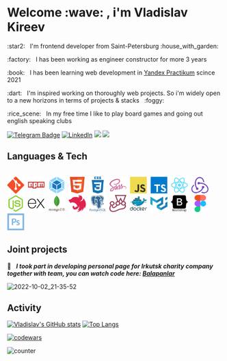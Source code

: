 <div align="left">
  <h1>
   Welcome :wave: , i'm Vladislav Kireev
  </h1>
  <p>:star2: &nbsp; I'm frontend developer from Saint-Petersburg :house_with_garden: </p>
  <p>:factory: &nbsp; I has been working as engineer constructor for more 3 years</p>
  <p>:book: &nbsp; I has been learning web development in <a href="https://practicum.yandex.ru/profile/web-plus"> Yandex Practikum</a> scince 2021</p>
  <p>:dart: &nbsp; I'm inspired working on thoroughly web projects. So i'm widely open to a new horizons in terms of projects & stacks &nbsp; :foggy:</p>
  <p>:rice_scene: &nbsp; In my free time I like to play board games and going out english speaking clubs &nbsp; </p>

[![Telegram Badge](https://img.shields.io/badge/-@vl__kireev-blue?style=for-the-badge&logo=Telegram&logoColor=white)](https://t.me/vl_kireev)
[![LinkedIn](https://img.shields.io/badge/LinkedIn-0077B5?style=for-the-badge&logo=linkedin&logoColor=white)](https://www.linkedin.com/in/vladislav-kireev-230b85138) 
![](https://img.shields.io/badge/E--mail-kireev.vladislav%40yandex.ru-yellow?style=for-the-badge&logo=appveyo)
[![][black-shield]][black]

[black]: https://drive.google.com/file/d/1IWeN4Am3zSmxMK49il7o6kKGaAnP_Snc/view?usp=drive_link
[black-shield]: https://img.shields.io/badge/My%20resume-Vladislav-green.svg?style=for-the-badge&labelColor=gray

</div>

<h2>Languages & Tech </h2>
<div align="left">
  <br/>
  <img src="https://github.com/devicons/devicon/blob/master/icons/git/git-original.svg" title="Git" alt="Git" width="40" height="40"/>&nbsp;
  <img src="https://github.com/devicons/devicon/blob/master/icons/npm/npm-original-wordmark.svg" title="npm" alt="npm" width="40" height="40"/>&nbsp;
  <img src="https://github.com/devicons/devicon/blob/master/icons/webpack/webpack-original.svg" title="Webpack" alt="Webpack" width="40" height="40"/>&nbsp;
  <img src="https://github.com/devicons/devicon/blob/master/icons/html5/html5-original.svg" title="HTML5" alt="HTML" width="40" height="40"/>&nbsp;
  <img src="https://github.com/devicons/devicon/blob/master/icons/css3/css3-plain-wordmark.svg"  title="CSS3" alt="CSS" width="40" height="40"/>&nbsp;
  <img src="https://github.com/devicons/devicon/blob/master/icons/sass/sass-original.svg"  title="Sass" alt="Sass" width="40" height="40"/>&nbsp;
  <img src="https://github.com/devicons/devicon/blob/master/icons/javascript/javascript-original.svg" title="JavaScript" alt="JavaScript" width="40" height="40"/>&nbsp;
  <img src="https://github.com/devicons/devicon/blob/master/icons/typescript/typescript-plain.svg" title="TypeScript" alt="TypeScript" width="40" height="40"/>&nbsp;
  <img src="https://github.com/devicons/devicon/blob/master/icons/react/react-original.svg" title="React" alt="React" width="40" height="40"/>&nbsp;
  <img src="https://github.com/devicons/devicon/blob/master/icons/redux/redux-original.svg" title="Redux" alt="Redux" width="40" height="40"/>&nbsp;
  <img src="https://github.com/devicons/devicon/blob/master/icons/nodejs/nodejs-plain.svg" title="Node" alt="Node" width="40" height="40"/>&nbsp;
  <img src="https://github.com/devicons/devicon/blob/master/icons/express/express-original.svg" title="Express" alt="Express" width="40" height="40"/>&nbsp;
  <img src="https://github.com/devicons/devicon/blob/master/icons/mongodb/mongodb-original-wordmark.svg" title="Mongo" alt="Mongo" width="40" height="40"/>&nbsp;
  <img src="https://github.com/devicons/devicon/blob/master/icons/nestjs/nestjs-plain.svg" title="Nest" alt="Nest" width="40" height="40"/>&nbsp;
  <img src="https://github.com/devicons/devicon/blob/master/icons/postgresql/postgresql-plain-wordmark.svg" title="Postgres" alt="Postgres" width="40" height="40"/>&nbsp;
  <img src="https://github.com/devicons/devicon/blob/master/icons/jest/jest-plain.svg" title="Jest" alt="Jest" width="40" height="40"/>&nbsp;
  <img src="https://github.com/devicons/devicon/blob/master/icons/docker/docker-original-wordmark.svg" title="Docker" alt="Docker" width="40" height="40"/>&nbsp;
  <img src="https://github.com/devicons/devicon/blob/master/icons/materialui/materialui-original.svg" title="MUI" alt="MUI" width="40" height="40"/>&nbsp;
  <img src="https://github.com/devicons/devicon/blob/master/icons/bootstrap/bootstrap-plain-wordmark.svg" title="Bootstrap" alt="Bootstrap" width="40" height="40"/>&nbsp;
  <img src="https://github.com/devicons/devicon/blob/master/icons/figma/figma-original.svg" title="Figma" alt="Figma" width="40" height="40"/>&nbsp;
  <img src="https://github.com/devicons/devicon/blob/master/icons/photoshop/photoshop-line.svg" title="Photoshop" alt="Photoshop" width="40" height="40"/>&nbsp;
</div>

  <h2>
   Joint projects
  </h2>

 :hammer: &nbsp; ***I took part in developing personal page for Irkutsk charity company together with team, you can watch code here: [Balapanlar](https://github.com/Gyxer513/Balapanlar)***
 
 ![2022-10-02_21-35-52](https://user-images.githubusercontent.com/83783362/193470684-e5018837-85e1-479e-ab77-c95916c87835.png)

<h2>Activity </h2>

<div display="block">

[![Vladislav's GitHub stats](https://github-readme-stats.vercel.app/api?username=VladislavSerKir)](https://github.com/VladislavSerKir/github-readme-stats)
[![Top Langs](https://github-readme-stats.vercel.app/api/top-langs/?username=VladislavSerKir&layout=compact)](https://github.com/VladislavSerKir/github-readme-stats)
<br>

[![codewars](https://www.codewars.com/users/VladislavSerKir/badges/large)](https://www.codewars.com/users/VladislavSerKir) 
</div>

<img src="https://komarev.com/ghpvc/?username=VladislavSerKir&style=square&color=blue" alt="counter"/>
